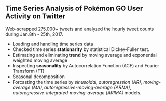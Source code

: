 ## Time Series Analysis of Pokémon GO User Activity on Twitter

Web-scrapped 275,000+ tweets and analyzed the hourly tweet counts during Jan.8th - 25th, 2017.

- Loading and handling time series data
- Checked time series **stationarity** by statistical Dickey-Fuller test.
- Estimating and eliminating **trend** by moving average and exponential weighted moving average
- Inspecting **seasonality** by Autocorrelation Function (ACF) and Fourier Transform (FT)
- Seasonal decomposition
- Forcasting the time series by _sinusoidal_, _autoregression (AR)_, _moving-average (MA)_, _autoregressive-moving-average (ARMA)_, _autoregressive-integrated-moving-average (ARIMA)_ models.
